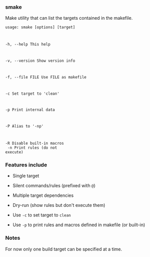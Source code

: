 ### smake

Make utility that can list the targets contained in 
the makefile.

<code>usage: smake [options] [target]<br>

-h, --help	This help<br>

-v, --version	Show version info<br>

-f, --file FILE	Use FILE as makefile<br>

-c		Set target to 'clean'<br>

-p		Print internal data<br>

-P		Alias to '-np'<br>

-R		Disable built-in macros<br>
-n		Print rules (do not execute)</code>

### Features include

* Single target

* Silent commands/rules (prefixed with `@`)

* Multiple target dependencies

* Dry-run (show rules but don't execute them)

* Use `-c` to set target to `clean`

* Use `-p` to print rules and macros defined in makefile (or built-in)

### Notes

For now only one build target can be specified at a time.

